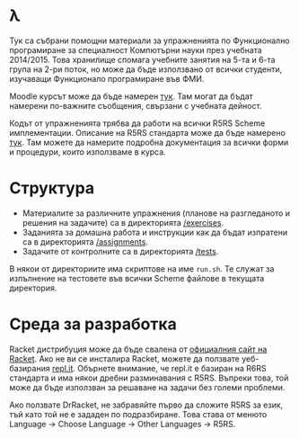 λ
=

Тук са събрани помощни материали за упражненията по Функционално програмиране за специалност Компютърни науки през учебната 2014/2015. Това хранилище спомага учебните занятия на 5-та и 6-та група на 2-ри поток, но може да бъде използвано от всички студенти, изучаващи Функционало програмиране във ФМИ.

Moodle курсът може да бъде намерен [тук](http://moodle.openfmi.net/enrol/index.php?id=995). Там могат да бъдат намерени по-важните съобщения, свързани с учебната дейност.

Кодът от упражненията трябва да работи на всички R5RS Scheme имплементации. Описание на R5RS стандарта може да бъде намерено [тук](http://www.schemers.org/Documents/Standards/R5RS/HTML/). Там можете да намерите подробна документация за всички форми и процедури, които използваме в курса.

Структура
=========

* Материалите за различните упражнения (планове на разгледаното и решения на задачите) са в директорията [/exercises](/exercises).
* Заданията за домашна работа и инструкции как да бъдат изпратени са в директорията [/assignments](/assignments).
* Задачите от контролните са в директорията [/tests](/tests).

В някои от директориите има скриптове на име `run.sh`. Те служат за изпълнение на тестовете във всички Scheme файлове в текущата директория.

Среда за разработка
===================
Racket дистрибуция може да бъде свалена от [официалния сайт на Racket](http://racket-lang.org). Ако не ви се инсталира Racket, можете да ползвате уеб-базирания [repl.it](http://repl.it/languages). Обърнете внимание, че repl.it е базиран на R6RS стандарта и има някои дребни разминавания с R5RS. Въпреки това, той може да бъде използван за решаване на задачи без големи проблеми.

Ако ползвате DrRacket, не забравяйте първо да сложите R5RS за език, тъй като той не е зададен по подразбиране. Това става от менюто Language -> Choose Language -> Other Languages -> R5RS.
